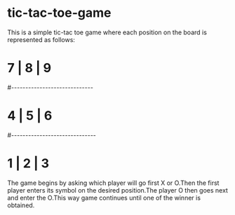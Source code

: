 # tic-tac-toe-game
This is a simple tic-tac toe game where each position on the board is represented as follows:

#    7   |    8   |    9
#-----------------------------
 #   4   |    5   |    6
#------------------------------
 #  1    |    2   |    3   
        
The game begins by asking which player will go first X or O.Then the first player enters its symbol on the desired position.The player O then goes next and enter the O.This way game continues until one of the winner is obtained.
        
